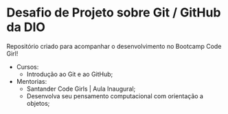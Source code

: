 # Desafio de Projeto sobre Git / GitHub da DIO

Repositório criado para acompanhar o desenvolvimento no Bootcamp Code Girl!

- Cursos:
  - Introdução ao Git e ao GitHub;
- Mentorias:
  - Santander Code Girls | Aula Inaugural;
  - Desenvolva seu pensamento computacional com orientação a objetos;

